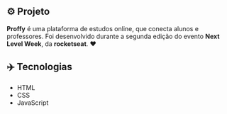 ## ⚙️ Projeto
**Proffy** é uma plataforma de estudos online, que conecta alunos e professores. Foi desenvolvido durante a segunda edição do evento **Next Level Week**, da **rocketseat**. ❤️

## ✈️ Tecnologias 
- HTML
- CSS
- JavaScript